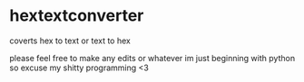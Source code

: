# hextextconverter
coverts hex to text or text to hex

please feel free to make any edits or whatever
im just beginning with python so excuse my shitty programming <3
